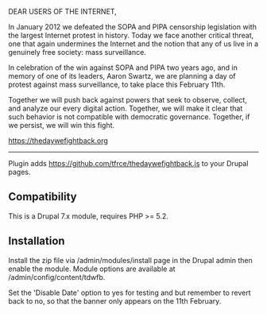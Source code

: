 DEAR USERS OF THE INTERNET,

In January 2012 we defeated the SOPA and PIPA censorship legislation with the largest Internet protest in history. Today we face another critical threat, one that again undermines the Internet and the notion that any of us live in a genuinely free society: mass surveillance.

In celebration of the win against SOPA and PIPA two years ago, and in memory of one of its leaders, Aaron Swartz, we are planning a day of protest against mass surveillance, to take place this February 11th.

Together we will push back against powers that seek to observe, collect, and analyze our every digital action. Together, we will make it clear that such behavior is not compatible with democratic governance. Together, if we persist, we will win this fight.

https://thedaywefightback.org

---

Plugin adds https://github.com/tfrce/thedaywefightback.js to your Drupal pages.

## Compatibility

This is a Drupal 7.x module, requires PHP >= 5.2.

## Installation

Install the zip file via /admin/modules/install page in the Drupal admin then enable the module. Module options are available at /admin/config/content/tdwfb.

Set the 'Disable Date' option to yes for testing and but remember to revert back to no, so that the banner only appears on the 11th February.
